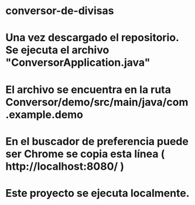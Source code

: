 ﻿# conversor-de-divisas
# Una vez descargado el repositorio. Se ejecuta el archivo "ConversorApplication.java"
# El archivo se encuentra en la ruta Conversor/demo/src/main/java/com.example.demo
# En el buscador de preferencia puede ser Chrome se copia esta línea ( http://localhost:8080/ )
# Este proyecto se ejecuta localmente.
